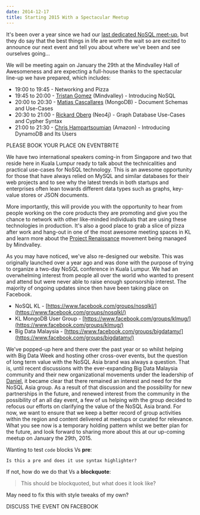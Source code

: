 ```yaml
---
date: 2014-12-17
title: Starting 2015 With a Spectacular Meetup
---
```


It's been over a year since we had our [last dedicated NoSQL meet-up](../1st-nosql-asia-event-in-malaysia/), but they do say that the best things in life are worth the wait so are excited to announce our next event and tell you about where we've been and see ourselves going...

<!--more-->

We will be meeting again on January the 29th at the Mindvalley Hall of Awesomeness and are expecting a full-house thanks to the spectacular line-up we have prepared, which includes:

* 19:00 to 19:45 - Networking and Pizza
* 19:45 to 20:00 - [Tristan Gomez](https://twitter.com/parasquid) (Mindvalley) - Introducing NoSQL
* 20:00 to 20:30 - [Matias Cascallares](https://twitter.com/mcascallares) (MongoDB) - Document Schemas and Use-Cases
* 20:30 to 21:00 - [Rickard Oberg](https://twitter.com/rickardoberg) (Neo4j) - Graph Database Use-Cases and Cypher Syntax
* 21:00 to 21:30 - [Chris Hampartsoumian](https://twitter.com/chrishampart) (Amazon) - Introducing DynamoDB and Its Users

PLEASE BOOK YOUR PLACE ON EVENTBRITE

We have two international speakers coming-in from Singapore and two that reside here in Kuala Lumpur ready to talk about the technicalities and practical use-cases for NoSQL technology. This is an awesome opportunity for those that have always relied on MySQL and similar databases for their web projects and to see why the latest trends in both startups and enterprises often lean towards different data types such as graphs, key-value stores or JSON documents.

More importantly, this will provide you with the opportunity to hear from people working on the core products they are promoting and give you the chance to network with other like-minded individuals that are using these technologies in production. It's also a good place to grab a slice of pizza after work and hang-out in one of the most awesome meeting spaces in KL and learn more about the [Project Renaissance](http://www.projectrenaissance.com/) movement being managed by Mindvalley.

As you may have noticed, we've also re-designed our website. This was originally launched over a year ago and was done with the purpose of trying to organize a two-day NoSQL conference in Kuala Lumpur. We had an overwhelming interest from people all over the world who wanted to present and attend but were never able to raise enough sponsorship interest. The majority of ongoing updates since then have been taking place on Facebook.

* NoSQL KL - [https://www.facebook.com/groups/nosqlkl/](https://www.facebook.com/groups/nosqlkl/)
* KL MongoDB User Group - [https://www.facebook.com/groups/klmug/](https://www.facebook.com/groups/klmug/)
* Big Data Malaysia - [https://www.facebook.com/groups/bigdatamy/](https://www.facebook.com/groups/bigdatamy/)

We've popped-up here and there over the past year or so whilst helping with Big Data Week and hosting other cross-over events, but the question of long term value with the NoSQL Asia brand was always a question. That is, until recent discussions with the ever-expanding Big Data Malaysia community and their new organizational movements under the leadership of [Daniel](https://twitter.com/wioota), it became clear that there remained an interest and need for the NoSQL Asia group. As a result of that discussion and the possibility for new partnerships in the future, and renewed interest from the community in the possibility of an all day event, a few of us helping with the group decided to refocus our efforts on clarifying the value of the NoSQL Asia brand. For now, we want to ensure that we keep a better record of group activities within the region and content delivered at meetups or curated for relevance. What you see now is a temporary holding pattern whilst we better plan for the future, and look forward to sharing more about this at our up-coming meetup on January the 29th, 2015.

Wanting to test `code` blocks Vs __pre__:

```
Is this a pre and does it use syntax highlighter?
```

If not, how do we do that Vs a __blockquote__:

> This should be blockquoted, but what does it look like?

May need to fix this with style tweaks of my own?

DISCUSS THE EVENT ON FACEBOOK
